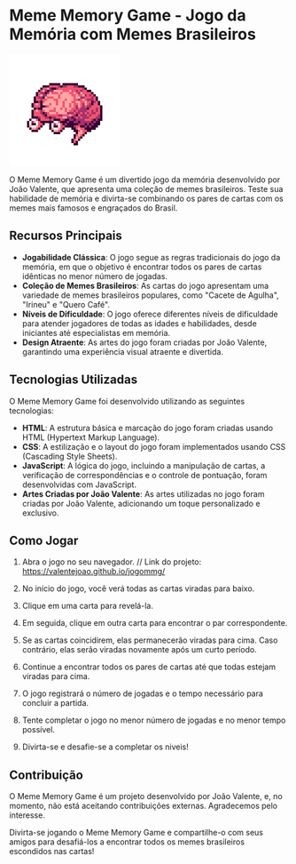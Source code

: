 # Meme Memory Game - Jogo da Memória com Memes Brasileiros

![Logo do Jogo](/img/brain.gif)

O Meme Memory Game é um divertido jogo da memória desenvolvido por João Valente, que apresenta uma coleção de memes brasileiros. Teste sua habilidade de memória e divirta-se combinando os pares de cartas com os memes mais famosos e engraçados do Brasil.

## Recursos Principais

- **Jogabilidade Clássica**: O jogo segue as regras tradicionais do jogo da memória, em que o objetivo é encontrar todos os pares de cartas idênticas no menor número de jogadas.
- **Coleção de Memes Brasileiros**: As cartas do jogo apresentam uma variedade de memes brasileiros populares, como "Cacete de Agulha", "Irineu" e "Quero Café".
- **Níveis de Dificuldade**: O jogo oferece diferentes níveis de dificuldade para atender jogadores de todas as idades e habilidades, desde iniciantes até especialistas em memória.
- **Design Atraente**: As artes do jogo foram criadas por João Valente, garantindo uma experiência visual atraente e divertida.

## Tecnologias Utilizadas

O Meme Memory Game foi desenvolvido utilizando as seguintes tecnologias:

- **HTML**: A estrutura básica e marcação do jogo foram criadas usando HTML (Hypertext Markup Language).
- **CSS**: A estilização e o layout do jogo foram implementados usando CSS (Cascading Style Sheets).
- **JavaScript**: A lógica do jogo, incluindo a manipulação de cartas, a verificação de correspondências e o controle de pontuação, foram desenvolvidas com JavaScript.
- **Artes Criadas por João Valente**: As artes utilizadas no jogo foram criadas por João Valente, adicionando um toque personalizado e exclusivo.

## Como Jogar

1. Abra o jogo no seu navegador. // Link do projeto: https://valentejoao.github.io/jogommg/

2. No início do jogo, você verá todas as cartas viradas para baixo.

3. Clique em uma carta para revelá-la.

4. Em seguida, clique em outra carta para encontrar o par correspondente.

5. Se as cartas coincidirem, elas permanecerão viradas para cima. Caso contrário, elas serão viradas novamente após um curto período.

6. Continue a encontrar todos os pares de cartas até que todas estejam viradas para cima.

7. O jogo registrará o número de jogadas e o tempo necessário para concluir a partida.

8. Tente completar o jogo no menor número de jogadas e no menor tempo possível.

9. Divirta-se e desafie-se a completar os niveis!

## Contribuição

O Meme Memory Game é um projeto desenvolvido por João Valente, e, no momento, não está aceitando contribuições externas. Agradecemos pelo interesse.

Divirta-se jogando o Meme Memory Game e compartilhe-o com seus amigos para desafiá-los a encontrar todos os memes brasileiros escondidos nas cartas!